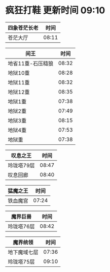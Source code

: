 # 疯狂打鞋 更新时间 09:10

| 四象苍茫长老   | 时间    |
|--------|-------|
| 苍茫大厅 | 08:11 |

| 间王   | 时间    |
|--------|-------|
| 地省11重-石压糙狼 | 08:32 |
| 地狱10重 | 08:28 |
| 地狱11重 | 08:32 |
| 地狱12重 | 08:35 |
| 地狱1重 | 07:38 |
| 地狱2重 | 07:49 |
| 地狱3重 | 08:15 |
| 地狱4重 | 07:53 |
| 地狱重 | 07:38 |

| 叹息之王   | 时间    |
|--------|-------|
| 玲珑塔79层 | 08:47 |
| 叹息回廊 | 08:40 |

| 猛魔之王   | 时间    |
|--------|-------|
| 铁血魔宫 | 07:24 |

| 魔界巨兽   | 时间    |
|--------|-------|
| 玲珑塔76层 | 08:42 |

| 魔界统领   | 时间    |
|--------|-------|
| 地下魔域七层 | 07:36 |
| 玲珑塔75层 | 09:10 |
